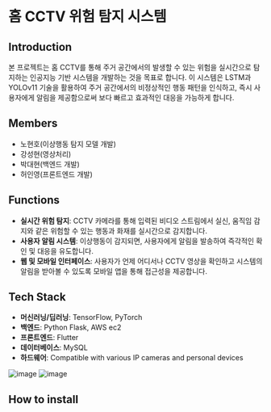 # 홈 CCTV 위험 탐지 시스템

## Introduction
본 프로젝트는 홈 CCTV를 통해 주거 공간에서의 발생할 수 있는 위험을 실시간으로 탐지하는 인공지능 기반 시스템을 개발하는 것을 목표로 합니다. 이 시스템은 LSTM과 YOLOv11 기술을 활용하여 주거 공간에서의 비정상적인 행동 패턴을 인식하고, 즉시 사용자에게 알림을 제공함으로써 보다 빠르고 효과적인 대응을 가능하게 합니다.

## Members
- 노현호(이상행동 탐지 모델 개발)
- 강성현(영상처리)
- 박대현(백엔드 개발)
- 허인영(프론트엔드 개발)

## Functions
- **실시간 위험 탐지**: CCTV 카메라를 통해 입력된 비디오 스트림에서 실신, 움직임 감지와 같은 위험할 수 있는 행동과 화재를 실시간으로 감지합니다.
- **사용자 알림 시스템**: 이상행동이 감지되면, 사용자에게 알림을 발송하여 즉각적인 확인 및 대응을 유도합니다.
- **웹 및 모바일 인터페이스**: 사용자가 언제 어디서나 CCTV 영상을 확인하고 시스템의 알림을 받아볼 수 있도록 모바일 앱을 통해 접근성을 제공합니다.

## Tech Stack
- **머신러닝/딥러닝**: TensorFlow, PyTorch
- **백엔드**: Python Flask, AWS ec2
- **프론트엔드**: Flutter
- **데이터베이스**: MySQL
- **하드웨어**: Compatible with various IP cameras and personal devices

![image](https://github.com/user-attachments/assets/2ec1ab6d-46b9-43d2-9e7c-ed45b4604fef)
![image](https://github.com/user-attachments/assets/35fae688-05a6-4786-bd7e-e44c99ad73a2)


## How to install
